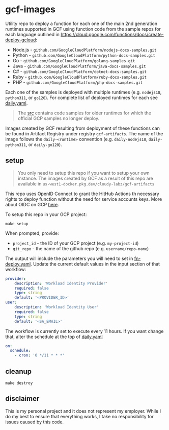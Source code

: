 # gcf-images

Utility repo to deploy a function for each one of the main 2nd generation runtimes supported in GCF using function code from the sample repos for each language outlined in https://cloud.google.com/functions/docs/create-deploy-gcloud:

* Node.js - `github.com/GoogleCloudPlatform/nodejs-docs-samples.git`
* Python  - `github.com/GoogleCloudPlatform/python-docs-samples.git`
* Go      - `github.com/GoogleCloudPlatform/golang-samples.git`
* Java    - `github.com/GoogleCloudPlatform/java-docs-samples.git`
* C#      - `github.com/GoogleCloudPlatform/dotnet-docs-samples.git`
* Ruby    - `github.com/GoogleCloudPlatform/ruby-docs-samples.git`
* PHP     - `github.com/GoogleCloudPlatform/php-docs-samples.git`

Each one of the samples is deployed with multiple runtimes (e.g. `nodejs18`, `python311`, or `go120`). For complete list of deployed runtimes for each see [daily.yaml](.github/workflows/daily.yaml). 

> The [src](./src) contains code samples for older runtimes for which the official GCP samples no longer deploy.

Images created by GCF resulting from deployment of these functions can be found in Artifact Registry under registry `gcf-artifacts`. The name of the image follows the `daily-<runtime>` convention (e.g. `daily-nodejs18`, `daily-python311`, or `daily-go120`).

## setup 

> You only need to setup this repo if you want to setup your own instance. The images created by GCF as a result of this repo are available in `us-west1-docker.pkg.dev/cloudy-labz/gcf-artifacts`

This repo uses OpenID Connect to grant the HitHub Actions th necessary rights to deploy function without the need for service accounts keys. More about OIDC on GCP [here](https://cloud.google.com/identity-platform/docs/web/oidc). 

To setup this repo in your GCP project: 

```shell
make setup
```

When prompted, provide: 

* `project_id` - the ID of your GCP project (e.g. `my-project-id`)
* `git_repo` - the name of the github repo (e.g. `username/repo-name`)

The output will include the parameters you will need to set in [fn-deploy.yaml](.github/workflows/fn-deploy.yaml). Update the current default values in the input section of that workflow:

```yaml
provider:
    description: 'Workload Identity Provider'
    required: false
    type: string
    default: '<PROVIDER_ID>'
user:
    description: 'Workload Identity User'
    required: false
    type: string
    default: '<SA_EMAIL>'
```

The workflow is currently set to execute every 11 hours. If you want change that, alter the schedule at the top of [daily.yaml](.github/workflows/daily.yaml)

```yaml
on:
  schedule:
    - cron: '0 */11 * * *'
```

## cleanup

```shell
make destroy
```

## disclaimer

This is my personal project and it does not represent my employer. While I do my best to ensure that everything works, I take no responsibility for issues caused by this code.